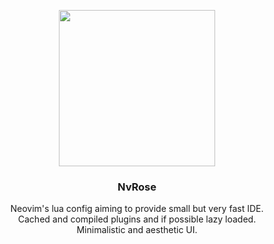 <p align="center">
    <img width=250 src=https://user-images.githubusercontent.com/93622468/199302147-ef457867-30e1-49e3-be68-555fb071c9c9.png>
</p>

<h3 align=center> NvRose </h3>

<p align=center>
    Neovim's lua config aiming to provide small but very fast IDE.<br>
    Cached and compiled plugins and if possible lazy loaded.<br>
    Minimalistic and aesthetic UI.
</p><br><br>
